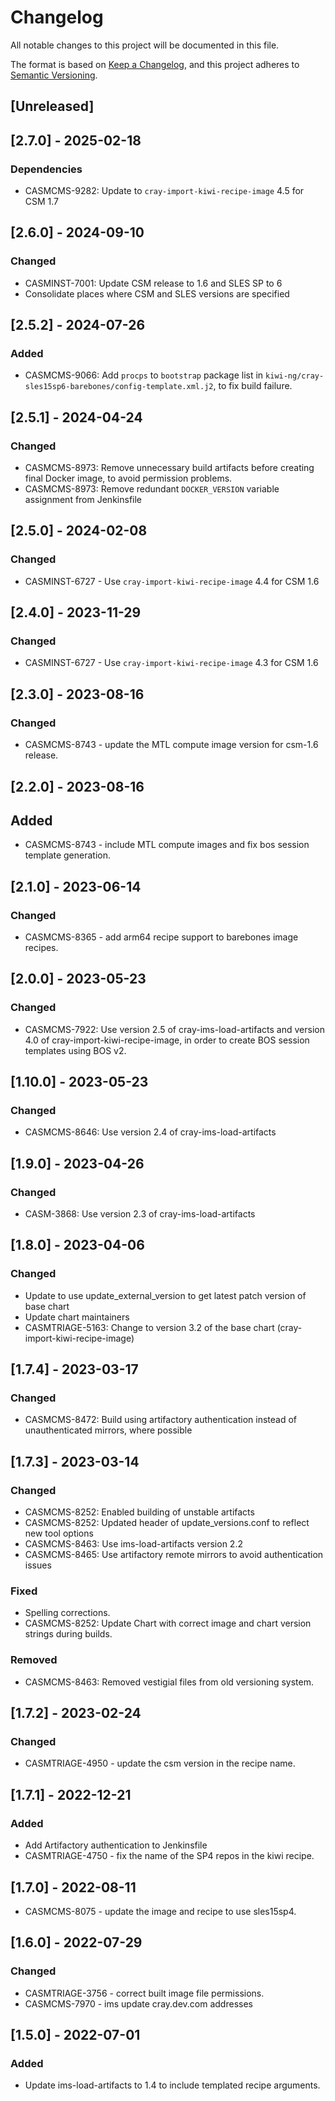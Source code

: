 # Changelog

All notable changes to this project will be documented in this file.

The format is based on [Keep a Changelog](https://keepachangelog.com/en/1.0.0/),
and this project adheres to [Semantic Versioning](https://semver.org/spec/v2.0.0.html).

## [Unreleased]

## [2.7.0] - 2025-02-18
### Dependencies
- CASMCMS-9282: Update to `cray-import-kiwi-recipe-image` 4.5 for CSM 1.7

## [2.6.0] - 2024-09-10
### Changed
- CASMINST-7001: Update CSM release to 1.6 and SLES SP to 6
- Consolidate places where CSM and SLES versions are specified

## [2.5.2] - 2024-07-26
### Added
- CASMCMS-9066: Add `procps` to `bootstrap` package list in `kiwi-ng/cray-sles15sp6-barebones/config-template.xml.j2`,
  to fix build failure.

## [2.5.1] - 2024-04-24
### Changed
- CASMCMS-8973: Remove unnecessary build artifacts before creating final Docker image, to avoid permission problems.
- CASMCMS-8973: Remove redundant `DOCKER_VERSION` variable assignment from Jenkinsfile

## [2.5.0] - 2024-02-08
### Changed
- CASMINST-6727 - Use `cray-import-kiwi-recipe-image` 4.4 for CSM 1.6

## [2.4.0] - 2023-11-29
### Changed
- CASMINST-6727 - Use `cray-import-kiwi-recipe-image` 4.3 for CSM 1.6

## [2.3.0] - 2023-08-16
### Changed
- CASMCMS-8743 - update the MTL compute image version for csm-1.6 release.

## [2.2.0] - 2023-08-16
## Added
- CASMCMS-8743 - include MTL compute images and fix bos session template generation.

## [2.1.0] - 2023-06-14
### Changed
- CASMCMS-8365 - add arm64 recipe support to barebones image recipes.

## [2.0.0] - 2023-05-23
### Changed
- CASMCMS-7922: Use version 2.5 of cray-ims-load-artifacts and version 4.0 of cray-import-kiwi-recipe-image, in
  order to create BOS session templates using BOS v2.

## [1.10.0] - 2023-05-23
### Changed
- CASMCMS-8646: Use version 2.4 of cray-ims-load-artifacts

## [1.9.0] - 2023-04-26
### Changed
- CASM-3868: Use version 2.3 of cray-ims-load-artifacts

## [1.8.0] - 2023-04-06
### Changed
- Update to use update_external_version to get latest patch version of base chart
- Update chart maintainers
- CASMTRIAGE-5163: Change to version 3.2 of the base chart (cray-import-kiwi-recipe-image)

## [1.7.4] - 2023-03-17
### Changed
- CASMCMS-8472: Build using artifactory authentication instead of unauthenticated mirrors, where possible

## [1.7.3] - 2023-03-14
### Changed
- CASMCMS-8252: Enabled building of unstable artifacts
- CASMCMS-8252: Updated header of update_versions.conf to reflect new tool options
- CASMCMS-8463: Use ims-load-artifacts version 2.2
- CASMCMS-8465: Use artifactory remote mirrors to avoid authentication issues

### Fixed
- Spelling corrections.
- CASMCMS-8252: Update Chart with correct image and chart version strings during builds.

### Removed
- CASMCMS-8463: Removed vestigial files from old versioning system.

## [1.7.2] - 2023-02-24
### Changed
- CASMTRIAGE-4950 - update the csm version in the recipe name.

## [1.7.1] - 2022-12-21
### Added
- Add Artifactory authentication to Jenkinsfile
- CASMTRIAGE-4750 - fix the name of the SP4 repos in the kiwi recipe.

## [1.7.0] - 2022-08-11
- CASMCMS-8075 - update the image and recipe to use sles15sp4.

## [1.6.0] - 2022-07-29
### Changed
- CASMTRIAGE-3756 - correct built image file permissions.
- CASMCMS-7970 - ims update cray.dev.com addresses

## [1.5.0] - 2022-07-01
### Added
- Update ims-load-artifacts to 1.4 to include templated recipe arguments.
